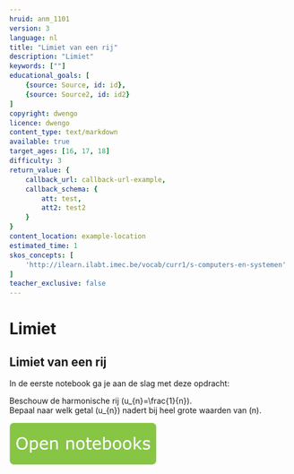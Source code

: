 ```yaml
---
hruid: anm_1101
version: 3
language: nl
title: "Limiet van een rij"
description: "Limiet"
keywords: [""]
educational_goals: [
    {source: Source, id: id}, 
    {source: Source2, id: id2}
]
copyright: dwengo
licence: dwengo
content_type: text/markdown
available: true
target_ages: [16, 17, 18]
difficulty: 3
return_value: {
    callback_url: callback-url-example,
    callback_schema: {
        att: test,
        att2: test2
    }
}
content_location: example-location
estimated_time: 1
skos_concepts: [
    'http://ilearn.ilabt.imec.be/vocab/curr1/s-computers-en-systemen'
]
teacher_exclusive: false
---
```

# Limiet

## Limiet van een rij

In de eerste notebook ga je aan de slag met deze opdracht:

Beschouw de harmonische rij \(u_{n}=\frac{1}{n}\).<br>
Bepaal naar welk getal \(u_{n}\) nadert bij heel grote waarden van \(n\).

[![](embed/Knop.png "Knop")](https://kiks.ilabt.imec.be/jupyterhub/?id=6510 "Limiet van een rij")
